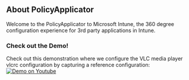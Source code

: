 ## About PolicyApplicator

Welcome to the PolicyApplicator to Microsoft Intune, the 360 degree configuration experience for 3rd party applications in Intune.

### Check out the Demo!
Check out this demonstration where we configure the VLC media player vlcrc configuration by capturing a reference configuration:
[![Demo on Youtube](http://img.youtube.com/vi/M_W8YJvuZQ4/0.jpg)](http://www.youtube.com/watch?v=M_W8YJvuZQ4)
